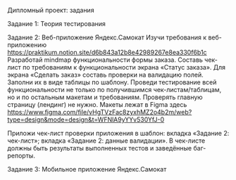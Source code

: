 Дипломный проект: задания

Задание 1: Теория тестирования

Задание 2: Веб-приложение Яндекс.Самокат
Изучи требования к веб-приложению https://praktikum.notion.site/d6b843a12b8e42989267e8ea330f6b1c 
Разработай mindmap функциональности формы заказа. 
Составь чек-лист по требованиям к функциональности экрана «Статус заказа».
Для экрана «Сделать заказ» составь проверки на валидацию полей. Заполни их в виде таблицы по шаблону.
Проведи тестирование всей функциональности не только по получившимся чек-листам/таблицам, но и по остальным макетам и требованиям. Проверять главную страницу (лендинг) не нужно. Макеты лежат в Figma здесь https://www.figma.com/file/vHgTVzFac8zyxhMZ2o4b2m/web?type=design&mode=design&t=WFNlA9yYYv530YfJ-0

Приложи чек-лист проверки приложения в шаблон: 
вкладка «Задание 2: чек-лист»;
вкладка «Задание 2: данные валидации».
В чек-листе должны быть результаты выполненных тестов и заведённые баг-репорты.

Задание 3: Мобильное приложение Яндекс.Самокат


